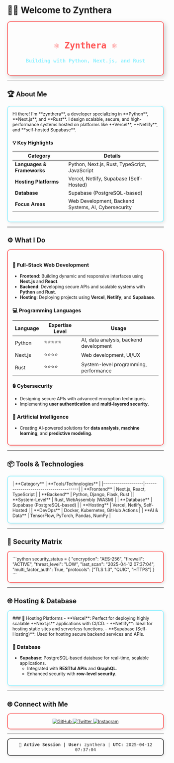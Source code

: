 # 👨‍💻 Welcome to Zynthera

<div align="center" style="padding: 20px; border: 2px solid #FF5555; border-radius: 10px; box-shadow: 5px 5px 15px rgba(0, 0, 0, 0.2);">
  <h1 style="color: #FF5555; font-family: 'JetBrains Mono', monospace;">⚛ Zynthera ⚛</h1>
  <h3 style="color: #8FF0FF; font-family: 'JetBrains Mono', monospace;">Building with Python, Next.js, and Rust</h3>
</div>

---

## 🏆 About Me

<div style="border: 2px solid #8FF0FF; border-radius: 10px; padding: 15px; margin-bottom: 15px; box-shadow: 3px 3px 10px rgba(0, 0, 0, 0.1);">
Hi there! I'm **zynthera**, a developer specializing in **Python**, **Next.js**, and **Rust**. I design scalable, secure, and high-performance systems hosted on platforms like **Vercel**, **Netlify**, and **self-hosted Supabase**.

### 💡 Key Highlights
| **Category**             | **Details**                                                |
|--------------------------|-----------------------------------------------------------|
| **Languages & Frameworks** | Python, Next.js, Rust, TypeScript, JavaScript             |
| **Hosting Platforms**     | Vercel, Netlify, Supabase (Self-Hosted)                   |
| **Database**              | Supabase (PostgreSQL-based)                               |
| **Focus Areas**           | Web Development, Backend Systems, AI, Cybersecurity       |
</div>

---

## ⚙️ What I Do

<div style="border: 2px solid #FF5555; border-radius: 10px; padding: 15px; margin-bottom: 15px; box-shadow: 3px 3px 10px rgba(0, 0, 0, 0.1);">

### 🔗 Full-Stack Web Development
- **Frontend**: Building dynamic and responsive interfaces using **Next.js** and **React**.
- **Backend**: Developing secure APIs and scalable systems with **Python** and **Rust**.
- **Hosting**: Deploying projects using **Vercel**, **Netlify**, and **Supabase**.

### 💻 Programming Languages
| **Language**   | **Expertise Level** | **Usage**                                  |
|----------------|---------------------|--------------------------------------------|
| Python         | ⭐⭐⭐⭐⭐              | AI, data analysis, backend development     |
| Next.js        | ⭐⭐⭐⭐               | Web development, UI/UX                     |
| Rust           | ⭐⭐⭐⭐               | System-level programming, performance      |

### 🔒 Cybersecurity
- Designing secure APIs with advanced encryption techniques.
- Implementing **user authentication** and **multi-layered security**.

### 🤖 Artificial Intelligence
- Creating AI-powered solutions for **data analysis**, **machine learning**, and **predictive modeling**.
</div>

---

## 📦 Tools & Technologies

<div style="border: 2px solid #8FF0FF; border-radius: 10px; padding: 15px; margin-bottom: 15px; box-shadow: 3px 3px 10px rgba(0, 0, 0, 0.1);">
| **Category**       | **Tools/Technologies**               |
|--------------------|---------------------------------------|
| **Frontend**       | Next.js, React, TypeScript           |
| **Backend**        | Python, Django, Flask, Rust          |
| **System-Level**   | Rust, WebAssembly (WASM)             |
| **Database**       | Supabase (PostgreSQL-based)          |
| **Hosting**        | Vercel, Netlify, Self-Hosted         |
| **DevOps**         | Docker, Kubernetes, GitHub Actions   |
| **AI & Data**      | TensorFlow, PyTorch, Pandas, NumPy   |
</div>

---

## 🔐 Security Matrix

<div style="border: 2px solid #FF5555; border-radius: 10px; padding: 15px; margin-bottom: 15px; box-shadow: 3px 3px 10px rgba(0, 0, 0, 0.1);">
```python
security_status = {
    "encryption": "AES-256",
    "firewall": "ACTIVE",
    "threat_level": "LOW",
    "last_scan": "2025-04-12 07:37:04",
    "multi_factor_auth": True,
    "protocols": ["TLS 1.3", "QUIC", "HTTPS"]
}
```
</div>

---

## 🌐 Hosting & Database

<div style="border: 2px solid #8FF0FF; border-radius: 10px; padding: 15px; margin-bottom: 15px; box-shadow: 3px 3px 10px rgba(0, 0, 0, 0.1);">
### 🏢 Hosting Platforms
- **Vercel**: Perfect for deploying highly scalable **Next.js** applications with CI/CD.
- **Netlify**: Ideal for hosting static sites and serverless functions.
- **Supabase (Self-Hosting)**: Used for hosting secure backend services and APIs.

### 📂 Database
- **Supabase**: PostgreSQL-based database for real-time, scalable applications.
  - Integrated with **RESTful APIs** and **GraphQL**.
  - Enhanced security with **row-level security**.
</div>

---

## 🌐 Connect with Me

<div align="center" style="border: 2px solid #FF5555; border-radius: 10px; padding: 15px; box-shadow: 3px 3px 10px rgba(0, 0, 0, 0.1);">
  <a href="https://github.com/zynthera">
    <img src="https://img.shields.io/badge/GitHub-@zynthera-black?style=flat&logo=github" alt="GitHub">
  </a>
  <a href="https://twitter.com/PrakharYud">
    <img src="https://img.shields.io/badge/Twitter-@PrakharYud-blue?style=flat&logo=twitter" alt="Twitter">
  </a>
  <a href="https://instagram.com/xpolit.ninja">
    <img src="https://img.shields.io/badge/Instagram-@xpolit.ninja-purple?style=flat&logo=instagram" alt="Instagram">
  </a>
</div>

---

<div align="center" style="padding: 10px; border: 2px solid #333; border-radius: 10px; box-shadow: 2px 2px 8px rgba(0, 0, 0, 0.1);">
  <p style="font-family: 'JetBrains Mono', monospace; color: #333; margin: 0;">
    <strong>🔑 Active Session | User:</strong> zynthera | <strong>UTC:</strong> 2025-04-12 07:37:04
  </p>
</div>
